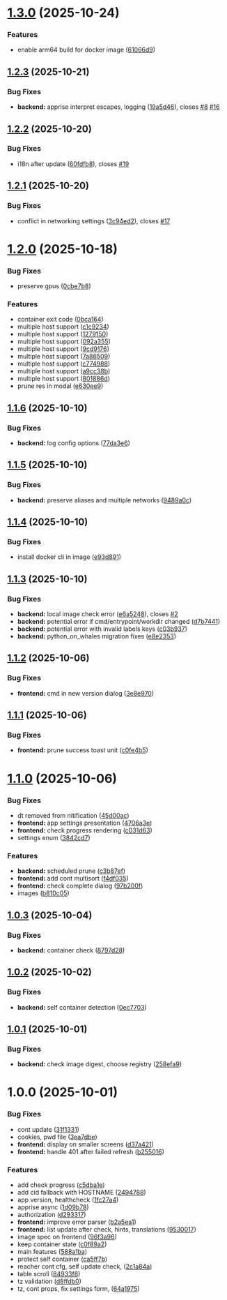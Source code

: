 # [1.3.0](https://github.com/Quenary/tugtainer/compare/v1.2.3...v1.3.0) (2025-10-24)


### Features

* enable arm64 build for docker image ([61066d9](https://github.com/Quenary/tugtainer/commit/61066d991d15867f0791876001c990d26f479674))

## [1.2.3](https://github.com/Quenary/tugtainer/compare/v1.2.2...v1.2.3) (2025-10-21)


### Bug Fixes

* **backend:** apprise interpret escapes, logging ([19a5d46](https://github.com/Quenary/tugtainer/commit/19a5d46b06ea8f0b114a44a5439c078314752c7c)), closes [#8](https://github.com/Quenary/tugtainer/issues/8) [#16](https://github.com/Quenary/tugtainer/issues/16)

## [1.2.2](https://github.com/Quenary/tugtainer/compare/v1.2.1...v1.2.2) (2025-10-20)


### Bug Fixes

* i18n after update ([60fdfb8](https://github.com/Quenary/tugtainer/commit/60fdfb83280641181ff88f13f26088bfbcf0fc4d)), closes [#19](https://github.com/Quenary/tugtainer/issues/19)

## [1.2.1](https://github.com/Quenary/tugtainer/compare/v1.2.0...v1.2.1) (2025-10-20)


### Bug Fixes

* conflict in networking settings ([3c94ed2](https://github.com/Quenary/tugtainer/commit/3c94ed2de5728f8034cc7e8bfef2e20b425124df)), closes [#17](https://github.com/Quenary/tugtainer/issues/17)

# [1.2.0](https://github.com/Quenary/tugtainer/compare/v1.1.6...v1.2.0) (2025-10-18)


### Bug Fixes

* preserve gpus ([0cbe7b8](https://github.com/Quenary/tugtainer/commit/0cbe7b855b1ddc82e671ddb34637dea7a7eedfe3))


### Features

* container exit code ([0bca164](https://github.com/Quenary/tugtainer/commit/0bca1642d5d88830238cdfb70c07348058e76884))
* multiple host support ([c1c9234](https://github.com/Quenary/tugtainer/commit/c1c923434190a2f2918ad84edd17507a20c64732))
* multiple host support ([1279150](https://github.com/Quenary/tugtainer/commit/12791509d8c6bbf91af3f469a22bfaf94358f6b8))
* multiple host support ([092a355](https://github.com/Quenary/tugtainer/commit/092a35538734ce51c14b02ef437cf40acb25ac25))
* multiple host support ([9cd9176](https://github.com/Quenary/tugtainer/commit/9cd91766eb787551c718fb24fcd89d9a6d0cde14))
* multiple host support ([7a86509](https://github.com/Quenary/tugtainer/commit/7a86509652362bc38345257a6210505d621707f7))
* multiple host support ([c774988](https://github.com/Quenary/tugtainer/commit/c7749881532d2b75db782fec88b452d7eca723cf))
* multiple host support ([a9cc38b](https://github.com/Quenary/tugtainer/commit/a9cc38ba237ef0a4f48901f4914d6cb1cb6c0d6a))
* multiple host support ([801886d](https://github.com/Quenary/tugtainer/commit/801886df3d7d5e8912fbdb56c6ca0b2f7f2afaad))
* prune res in modal ([e630ee9](https://github.com/Quenary/tugtainer/commit/e630ee96180cc759531cd154e780f9442e3b3019))

## [1.1.6](https://github.com/Quenary/tugtainer/compare/v1.1.5...v1.1.6) (2025-10-10)


### Bug Fixes

* **backend:** log config options ([77da3e6](https://github.com/Quenary/tugtainer/commit/77da3e6c5e77284ac601a9ede68b0a1e633b0102))

## [1.1.5](https://github.com/Quenary/tugtainer/compare/v1.1.4...v1.1.5) (2025-10-10)


### Bug Fixes

* **backend:** preserve aliases and multiple networks ([9489a0c](https://github.com/Quenary/tugtainer/commit/9489a0c7ff36a67f6061c5b5e04b56dfd916bae0))

## [1.1.4](https://github.com/Quenary/tugtainer/compare/v1.1.3...v1.1.4) (2025-10-10)


### Bug Fixes

* install docker cli in image ([e93d891](https://github.com/Quenary/tugtainer/commit/e93d89121c3b0d1a24d471da1dbcae11c680250e))

## [1.1.3](https://github.com/Quenary/tugtainer/compare/v1.1.2...v1.1.3) (2025-10-10)


### Bug Fixes

* **backend:** local image check error ([e6a5248](https://github.com/Quenary/tugtainer/commit/e6a5248de357870ab90f299253f4978cb8d427c0)), closes [#2](https://github.com/Quenary/tugtainer/issues/2)
* **backend:** potential error if cmd/entrypoint/workdir changed ([d7b7441](https://github.com/Quenary/tugtainer/commit/d7b7441083f34aaa78d2301be00de2469b09bd40))
* **backend:** potential error with invalid labels keys ([c03b937](https://github.com/Quenary/tugtainer/commit/c03b9373880b7f58783f5192fa6a4a7356d8c177))
* **backend:** python_on_whales migration fixes ([e8e2353](https://github.com/Quenary/tugtainer/commit/e8e23532f7bbe4ec780666b015bdbb74d857b301))

## [1.1.2](https://github.com/Quenary/tugtainer/compare/v1.1.1...v1.1.2) (2025-10-06)


### Bug Fixes

* **frontend:** cmd in new version dialog ([3e8e970](https://github.com/Quenary/tugtainer/commit/3e8e970f9b50641da32591c85a0dbca4b6212bf1))

## [1.1.1](https://github.com/Quenary/tugtainer/compare/v1.1.0...v1.1.1) (2025-10-06)


### Bug Fixes

* **frontend:** prune success toast unit ([c0fe4b5](https://github.com/Quenary/tugtainer/commit/c0fe4b549c2991da341a628f90b300a3ce0017fb))

# [1.1.0](https://github.com/Quenary/tugtainer/compare/v1.0.3...v1.1.0) (2025-10-06)


### Bug Fixes

* dt removed from nitification ([45d00ac](https://github.com/Quenary/tugtainer/commit/45d00ace971f8988108b3c966220d0e53c5f1af4))
* **frontend:** app settings presentation ([4706a3e](https://github.com/Quenary/tugtainer/commit/4706a3e2e88a9240611aa6af79c74a50b063db72))
* **frontend:** check progress rendering ([c031d63](https://github.com/Quenary/tugtainer/commit/c031d63db62066bb79334413877d92b02229fc1d))
* settings enum ([3842cd7](https://github.com/Quenary/tugtainer/commit/3842cd714ff998777ddc8913824aec70ec0e10a2))


### Features

* **backend:** scheduled prune ([c3b87ef](https://github.com/Quenary/tugtainer/commit/c3b87ef4ff48f043a2e496f3728f6795f3279c65))
* **frontend:** add cont multisort ([f4df035](https://github.com/Quenary/tugtainer/commit/f4df035bb52a21056564a274612522b1a3acdf43))
* **frontend:** check complete dialog ([97b200f](https://github.com/Quenary/tugtainer/commit/97b200f719171295d5ee3266e57fa53f10f14a9d))
* images ([b810c05](https://github.com/Quenary/tugtainer/commit/b810c052be4539a3accd1f7c5f412bd1736daef8))

## [1.0.3](https://github.com/Quenary/tugtainer/compare/v1.0.2...v1.0.3) (2025-10-04)


### Bug Fixes

* **backend:** container check ([8797d28](https://github.com/Quenary/tugtainer/commit/8797d28f593e3bde2e83febddbf71397653be5e1))

## [1.0.2](https://github.com/Quenary/tugtainer/compare/v1.0.1...v1.0.2) (2025-10-02)


### Bug Fixes

* **backend:** self container detection ([0ec7703](https://github.com/Quenary/tugtainer/commit/0ec77034238d66c0a12feef00dff7da681e78026))

## [1.0.1](https://github.com/Quenary/tugtainer/compare/v1.0.0...v1.0.1) (2025-10-01)


### Bug Fixes

* **backend:** check image digest, choose registry ([258efa9](https://github.com/Quenary/tugtainer/commit/258efa98e20a83204211db0a8c2f494acb8a0c78))

# 1.0.0 (2025-10-01)


### Bug Fixes

* cont update ([31f1331](https://github.com/Quenary/tugtainer/commit/31f133106b1eeddf3e5d89cf7c6b482f62505150))
* cookies, pwd file ([3ea7dbe](https://github.com/Quenary/tugtainer/commit/3ea7dbefcc9daf4e286072df14c602b1052599bb))
* **frontend:** display on smaller screens ([d37a421](https://github.com/Quenary/tugtainer/commit/d37a42173937e3a067b1e07b1edee0d1cdabc648))
* **frontend:** handle 401 after failed refresh ([b255016](https://github.com/Quenary/tugtainer/commit/b2550165cfa7eef7ed2c8521a0e7e85ec436f1c4))


### Features

* add check progress ([c5dba1e](https://github.com/Quenary/tugtainer/commit/c5dba1e4fa119a25ce66664317f522a449faef55))
* add cid fallback with HOSTNAME ([2494788](https://github.com/Quenary/tugtainer/commit/2494788aaa3dbc65e248e335d6632fb72b733c9c))
* app version, healthcheck ([1fc27a4](https://github.com/Quenary/tugtainer/commit/1fc27a4a9ca4cea8b671ba2a1f1a0988b4acf95d))
* apprise async ([1d09b78](https://github.com/Quenary/tugtainer/commit/1d09b78150aeaf82121ff998818f405d7033d52a))
* authorization ([d293317](https://github.com/Quenary/tugtainer/commit/d293317f7952e66fce2f3b78069085f8de67590d))
* **frontend:** improve error parser ([b2a5ea1](https://github.com/Quenary/tugtainer/commit/b2a5ea10feec0d7c826e0473ea7e93fe6753301d))
* **frontend:** list update after check, hints, translations ([9530017](https://github.com/Quenary/tugtainer/commit/953001793ffea7e358353866bd84bd881510360d))
* image spec on frontend ([96f3a96](https://github.com/Quenary/tugtainer/commit/96f3a9679c455e13ce223ac1b2c09ee183a25adb))
* keep container state ([c0f89a2](https://github.com/Quenary/tugtainer/commit/c0f89a20084bba0eea116bb8a7965f2bf0c27b6a))
* main features ([588a1ba](https://github.com/Quenary/tugtainer/commit/588a1bad127327e29dc4351863189188a6bcb8eb))
* protect self container ([ca5ff7b](https://github.com/Quenary/tugtainer/commit/ca5ff7b6744b377583e78714721f1992d579ae90))
* reacher cont cfg, self update check, ([2c1a84a](https://github.com/Quenary/tugtainer/commit/2c1a84a040e82fe3d2a0593503f58d2d6dbc498a))
* table scroll ([84933f8](https://github.com/Quenary/tugtainer/commit/84933f83be5740088f1e58ffaedc8ec40e81e817))
* tz validation ([d8ffdb0](https://github.com/Quenary/tugtainer/commit/d8ffdb0470f08d2b288bb3ba358da2ab9928e937))
* tz, cont props, fix settings form, ([64a1975](https://github.com/Quenary/tugtainer/commit/64a19754870fedfe11884d7fd3d68c32412d3420))
